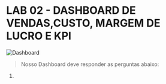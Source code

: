 # LAB 02 - DASHBOARD DE VENDAS,CUSTO, MARGEM DE LUCRO E KPI

![Dashboard]()


> Nosso Dashboard deve responder as perguntas abaixo:

1. 